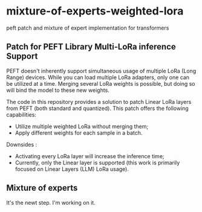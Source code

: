 # mixture-of-experts-weighted-lora
peft patch and mixture of expert implementation for transformers

## Patch for PEFT Library Multi-LoRa inference Support

PEFT doesn't inherently support simultaneous usage of multiple LoRa (Long Range) devices. While you can load multiple LoRa adapters, only one can be utilized at a time. Merging several LoRa weights is possible, but doing so will bind the model to these new weights.

The code in this repository provides a solution to patch Linear LoRa layers from PEFT (both standard and quantized). This patch offers the following capabilities:

- Utilize multiple weighted LoRa without merging them;
- Apply different weights for each sample in a batch.

Downsides :

- Activating every LoRa layer will increase the inference time;
- Currently, only the Linear layer is supported (this work is primarily focused on Linear Layers (LLM) LoRa usage).

## Mixture of experts

It's the newt step. I'm working on it.
